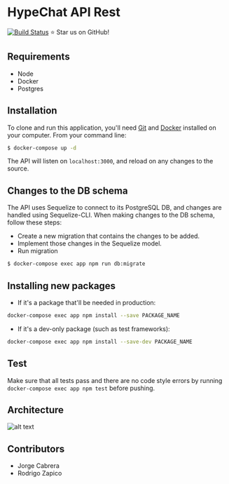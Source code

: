 # HypeChat API Rest

[![Build Status](https://travis-ci.com/jorgejcabrera/HypeChat.svg?branch=master)](https://travis-ci.com/jorgejcabrera/HypeChat)
:star: Star us on GitHub!
 
## Requirements
- Node
- Docker
- Postgres

## Installation
To clone and run this application, you'll need [Git](https://git-scm.com) and [Docker](https://www.docker.com/get-started) installed on your computer. From your command line:
 ```bash
$ docker-compose up -d
 ```
The API will listen on `localhost:3000`, and reload on any changes to the source.

## Changes to the DB schema
The API uses Sequelize to connect to its PostgreSQL DB, and changes are handled using Sequelize-CLI. When making changes to the DB schema, follow these steps:

* Create a new migration that contains the changes to be added.
* Implement those changes in the Sequelize model.
* Run migration 
```bash
$ docker-compose exec app npm run db:migrate
```

## Installing new packages
* If it's a package that'll be needed in production: 
```bash
docker-compose exec app npm install --save PACKAGE_NAME
```
* If it's a dev-only package (such as test frameworks): 
```bash
docker-compose exec app npm install --save-dev PACKAGE_NAME
```

## Test
Make sure that all tests pass and there are no code style errors by running `docker-compose exec app npm test` before pushing.

## Architecture
![alt text](https://github.com/jorgejcabrera/HypeChat/blob/master/api/img/Arquitectura.png)

## Contributors
- Jorge Cabrera
- Rodrigo Zapico

